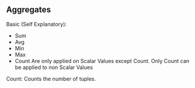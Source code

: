 ## Aggregates

Basic (Self Explanatory):
- Sum
- Avg
- Min
- Max
- Count
Are only applied on Scalar Values except Count.
Only Count can be applied to non Scalar Values

Count: Counts the number of tuples.